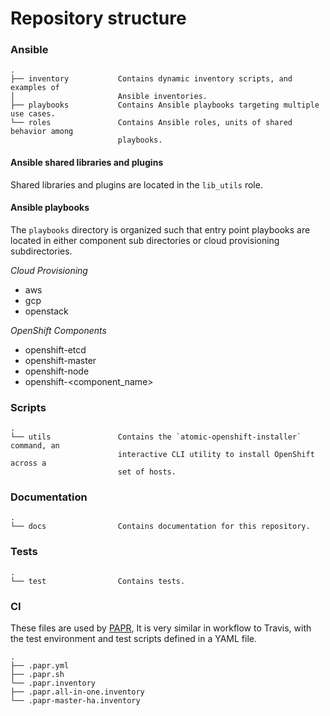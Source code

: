 # Repository structure

### Ansible

```
.
├── inventory           Contains dynamic inventory scripts, and examples of
│                       Ansible inventories.
├── playbooks           Contains Ansible playbooks targeting multiple use cases.
└── roles               Contains Ansible roles, units of shared behavior among
                        playbooks.
```

#### Ansible shared libraries and plugins

Shared libraries and plugins are located in the `lib_utils` role.

#### Ansible playbooks

The `playbooks` directory is organized such that entry point playbooks are
located in either component sub directories or cloud provisioning subdirectories.

_Cloud Provisioning_
- aws
- gcp
- openstack

_OpenShift Components_
- openshift-etcd
- openshift-master
- openshift-node
- openshift-<component_name>

### Scripts

```
.
└── utils               Contains the `atomic-openshift-installer` command, an
                        interactive CLI utility to install OpenShift across a
                        set of hosts.
```

### Documentation

```
.
└── docs                Contains documentation for this repository.
```

### Tests

```
.
└── test                Contains tests.
```

### CI

These files are used by [PAPR](https://github.com/projectatomic/papr),
It is very similar in workflow to Travis, with the test
environment and test scripts defined in a YAML file.

```
.
├── .papr.yml
├── .papr.sh
└── .papr.inventory
├── .papr.all-in-one.inventory
└── .papr-master-ha.inventory
```
